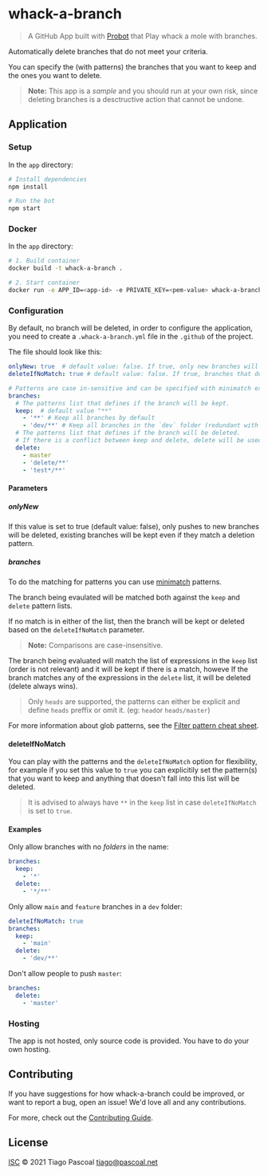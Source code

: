 # whack-a-branch

> A GitHub App built with [Probot](https://github.com/probot/probot) that Play whack a mole with branches.

Automatically delete branches that do not meet your criteria.

You can specify the (with patterns) the branches that you want to keep and the ones you want to delete.

> **Note:** This app is a _sample_ and you should run at your own risk, since deleting branches is a desctructive action that cannot be undone.

## Application

### Setup

In the `app` directory:
 
```sh
# Install dependencies
npm install

# Run the bot
npm start
```

### Docker

In the `app` directory:

```sh
# 1. Build container
docker build -t whack-a-branch .

# 2. Start container
docker run -e APP_ID=<app-id> -e PRIVATE_KEY=<pem-value> whack-a-branch
```

### Configuration

By default, no branch will be deleted, in order to configure the application, you need to create a `.whack-a-branch.yml` file in the `.github` of the project.

The file should look like this:

```yaml
onlyNew: true  # default value: false. If true, only new branches will be deleted
deleteIfNoMatch: true # default value: false. If true, branches that do not meet the criteria will be deleted

# Patterns are case in-sensitive and can be specified with minimatch expression
branches:
  # The patterns list that defines if the branch will be kept.
  keep:  # default value "**"
    - '**' # Keep all branches by default
    - 'dev/**' # Keep all branches in the `dev` folder (redundant with the keep pattern above)
  # The patterns list that defines if the branch will be deleted.
  # If there is a conflict between keep and delete, delete will be used.
  delete:  
    - master
    - 'delete/**'
    - 'test*/**'
```

#### Parameters

##### onlyNew

If this value is set to true (default value: false), only pushes to new branches will be deleted, existing branches will be kept even if they match a deletion pattern. 

##### branches

To do the matching for patterns you can use [minimatch](https://github.com/isaacs/minimatch) patterns.

The branch being evaulated will be matched both against the `keep` and `delete` pattern lists.

If no match is in either of the list, then the branch will be kept or deleted based on the `deleteIfNoMatch` parameter.

> **Note:** Comparisons are case-insensitive.

The branch being evaluated will match the list of expressions in the `keep` list (order is not relevant) and it will be kept if there is a match, howeve If the branch matches any of the expressions in the `delete` list, it will be deleted (delete always wins).

> Only `heads` are supported, the patterns can either be explicit and define `heads` preffix or omit it. (eg: `head`or `heads/master`)

For more information about glob patterns, see the [Filter pattern cheat sheet](https://docs.github.com/en/actions/reference/workflow-syntax-for-github-actions#filter-pattern-cheat-sheet).

#### deleteIfNoMatch

You can play with the patterns and the `deleteIfNoMatch` option for flexibility, for example if you set this value to `true` you can explicitily set the pattern(s) that you want to keep and anything that doesn't fall into this list will be deleted.

> It is advised to always have `**` in the `keep` list in case `deleteIfNoMatch` is set to `true`.

#### Examples

Only allow branches with no _folders_ in the name:

```yaml
branches:
  keep: 
    - '*'
  delete:
    - '*/**'
```

Only allow `main` and `feature` branches in a `dev` folder:

```yaml
deleteIfNoMatch: true
branches:
  keep: 
    - 'main'
  delete:
    - 'dev/**'
```

Don't allow people to push `master`:

```yaml
branches:
  delete:
    - 'master'
```

### Hosting

The app is not hosted, only source code is provided. You have to do your own hosting.

## Contributing

If you have suggestions for how whack-a-branch could be improved, or want to report a bug, open an issue! We'd love all and any contributions.

For more, check out the [Contributing Guide](CONTRIBUTING.md).

## License

[ISC](LICENSE) © 2021 Tiago Pascoal <tiago@pascoal.net>
